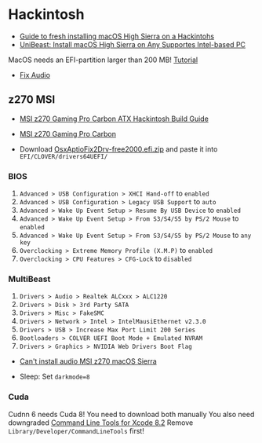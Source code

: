 # Hackintosh

* [Guide to fresh installing macOS High Sierra on a Hackintohs](http://hackintosher.com/guides/high-sierra-install-full-guide/)
* [UniBeast: Install macOS High Sierra on Any Supportes Intel-based PC](https://www.tonymacx86.com/threads/unibeast-install-macos-high-sierra-on-any-supported-intel-based-pc.235474/)

MacOS needs an EFI-partition larger than 200 MB! [Tutorial](https://apple.stackexchange.com/questions/57597/how-to-fix-broken-efi-partition)

* [Fix Audio](http://hackintosher.com/guides/get-hackintosh-audio-working/#step3)

## z270 MSI

* [MSI z270 Gaming Pro Carbon ATX Hackintosh Build Guide](http://hackintosher.com/builds/msi-z270-gaming-pro-carbon-atx-hackintosh-build-guide/)
* [MSI z270 Gaming Pro Carbon](https://www.tonymacx86.com/threads/success-msi-z270-gaming-pro-carbon-intel-core-i7-7700k-corsair-rgb-16gb-ram-geforce-gtx-1080.228994/)

* Download [OsxAptioFix2Drv-free2000.efi.zip](http://hackintosher.com/wp-content/uploads/2017/07/OsxAptioFix2Drv-free2000.efi_.zip) and paste it into `EFI/CLOVER/drivers64UEFI/`

### BIOS

1. `Advanced > USB Configuration > XHCI Hand-off` to `enabled`
1. `Advanced > USB Configuration > Legacy USB Support` to `auto`
1. `Advanced > Wake Up Event Setup > Resume By USB Device` to `enabled`
1. `Advanced > Wake Up Event Setup > From S3/S4/S5 by PS/2 Mouse` to `enabled`
1. `Advanced > Wake Up Event Setup > From S3/S4/S5 by PS/2 Mouse` to `any key`
1. `Overclocking > Extreme Memory Profile (X.M.P)` to `enabled`
1. `Overclocking > CPU Features > CFG-Lock` to `disabled`

### MultiBeast

1. `Drivers > Audio > Realtek ALCxxx > ALC1220`
1. `Drivers > Disk > 3rd Party SATA`
1. `Drivers > Misc > FakeSMC`
1. `Drivers > Network > Intel > IntelMausiEthernet v2.3.0`
1. `Drivers > USB > Increase Max Port Limit 200 Series`
1. `Bootloaders > COLVER UEFI Boot Mode + Emulated NVRAM`
1. `Drivers > Graphics > NVIDIA Web Drivers Boot Flag`

* [Can't install audio MSI z270 macOS Sierra](https://www.reddit.com/r/hackintosh/comments/766tsy/cant_install_audio_msi_z270_macos_sierra/)

* Sleep: Set `darkmode=8`

### Cuda

Cudnn 6 needs Cuda 8! You need to download both manually
You also need downgraded [Command Line Tools for Xcode 8.2](https://developer.apple.com/download)
Remove `Library/Developer/CommandLineTools` first!

